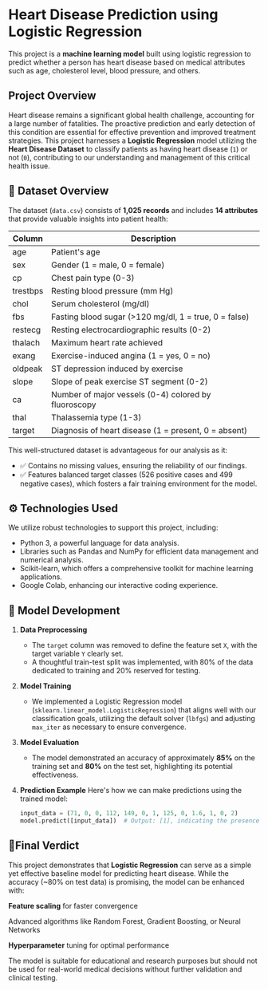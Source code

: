# Heart Disease Prediction using Logistic Regression

This project is a **machine learning model** built using logistic regression to predict whether a person has heart disease based on medical attributes such as age, cholesterol level, blood pressure, and others.

## Project Overview
Heart disease remains a significant global health challenge, accounting for a large number of fatalities. The proactive prediction and early detection of this condition are essential for effective prevention and improved treatment strategies. This project harnesses a **Logistic Regression** model utilizing the **Heart Disease Dataset** to classify patients as having heart disease (`1`) or not (`0`), contributing to our understanding and management of this critical health issue.

## 📂 Dataset Overview
The dataset (`data.csv`) consists of **1,025 records** and includes **14 attributes** that provide valuable insights into patient health:

| Column      | Description |
|-------------|-------------|
| age         | Patient's age |
| sex         | Gender (1 = male, 0 = female) |
| cp          | Chest pain type (0-3) |
| trestbps    | Resting blood pressure (mm Hg) |
| chol        | Serum cholesterol (mg/dl) |
| fbs         | Fasting blood sugar (>120 mg/dl, 1 = true, 0 = false) |
| restecg     | Resting electrocardiographic results (0-2) |
| thalach     | Maximum heart rate achieved |
| exang       | Exercise-induced angina (1 = yes, 0 = no) |
| oldpeak     | ST depression induced by exercise |
| slope       | Slope of peak exercise ST segment (0-2) |
| ca          | Number of major vessels (0-4) colored by fluoroscopy |
| thal        | Thalassemia type (1-3) |
| target      | Diagnosis of heart disease (1 = present, 0 = absent) |

This well-structured dataset is advantageous for our analysis as it:
- ✅ Contains no missing values, ensuring the reliability of our findings.
- ✅ Features balanced target classes (526 positive cases and 499 negative cases), which fosters a fair training environment for the model.

## ⚙️ Technologies Used
We utilize robust technologies to support this project, including:
- Python 3, a powerful language for data analysis.
- Libraries such as Pandas and NumPy for efficient data management and numerical analysis.
- Scikit-learn, which offers a comprehensive toolkit for machine learning applications.
- Google Colab, enhancing our interactive coding experience.

## 🧠 Model Development
1. **Data Preprocessing**
   - The `target` column was removed to define the feature set `X`, with the target variable `Y` clearly set.
   - A thoughtful train-test split was implemented, with 80% of the data dedicated to training and 20% reserved for testing.

2. **Model Training**
   - We implemented a Logistic Regression model (`sklearn.linear_model.LogisticRegression`) that aligns well with our classification goals, utilizing the default solver (`lbfgs`) and adjusting `max_iter` as necessary to ensure convergence.

3. **Model Evaluation**
   - The model demonstrated an accuracy of approximately **85%** on the training set and **80%** on the test set, highlighting its potential effectiveness.

4. **Prediction Example**
   Here's how we can make predictions using the trained model:
   ```python
   input_data = (71, 0, 0, 112, 149, 0, 1, 125, 0, 1.6, 1, 0, 2)
   model.predict([input_data])  # Output: [1], indicating the presence of heart disease.
   ``` 

 ## 🏁Final Verdict

This project demonstrates that **Logistic Regression** can serve as a simple yet effective baseline model for predicting heart disease.
While the accuracy (~80% on test data) is promising, the model can be enhanced with:

**Feature scaling** for faster convergence

Advanced algorithms like Random Forest, Gradient Boosting, or Neural Networks

**Hyperparameter** tuning for optimal performance

The model is suitable for educational and research purposes but should not be used for real-world medical decisions without further validation and clinical testing.
 
